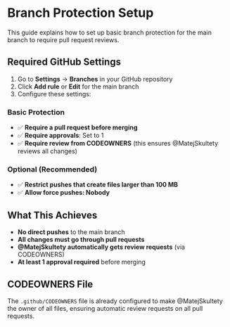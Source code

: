 # Branch Protection Setup

This guide explains how to set up basic branch protection for the main branch to require pull request reviews.

## Required GitHub Settings

1. Go to **Settings** → **Branches** in your GitHub repository
2. Click **Add rule** or **Edit** for the main branch
3. Configure these settings:

### Basic Protection
- ✅ **Require a pull request before merging**
- ✅ **Require approvals**: Set to 1
- ✅ **Require review from CODEOWNERS** (this ensures @MatejSkultety reviews all changes)

### Optional (Recommended)
- ✅ **Restrict pushes that create files larger than 100 MB**
- ✅ **Allow force pushes: Nobody**

## What This Achieves

- **No direct pushes** to the main branch
- **All changes must go through pull requests**
- **@MatejSkultety automatically gets review requests** (via CODEOWNERS)
- **At least 1 approval required** before merging

## CODEOWNERS File

The `.github/CODEOWNERS` file is already configured to make @MatejSkultety the owner of all files, ensuring automatic review requests on all pull requests.
